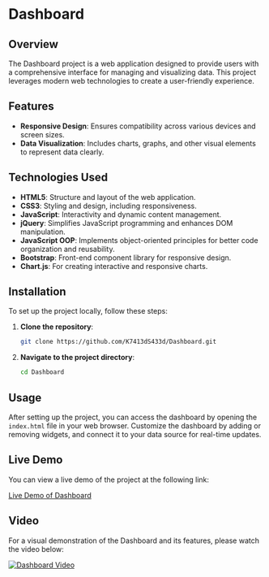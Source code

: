 # Dashboard

## Overview

The Dashboard project is a web application designed to provide users with a comprehensive interface for managing and visualizing data. This project leverages modern web technologies to create a user-friendly experience.

## Features

- **Responsive Design**: Ensures compatibility across various devices and screen sizes.
- **Data Visualization**: Includes charts, graphs, and other visual elements to represent data clearly.

## Technologies Used

- **HTML5**: Structure and layout of the web application.
- **CSS3**: Styling and design, including responsiveness.
- **JavaScript**: Interactivity and dynamic content management.
- **jQuery**: Simplifies JavaScript programming and enhances DOM manipulation.
- **JavaScript OOP**: Implements object-oriented principles for better code organization and reusability.
- **Bootstrap**: Front-end component library for responsive design.
- **Chart.js**: For creating interactive and responsive charts.

## Installation

To set up the project locally, follow these steps:

1. **Clone the repository**:

   ```bash
   git clone https://github.com/K7413dS433d/Dashboard.git
   ```
2. **Navigate to the project directory**:

   ```bash
   cd Dashboard
   ```

## Usage

After setting up the project, you can access the dashboard by opening the `index.html` file in your web browser. Customize the dashboard by adding or removing widgets, and connect it to your data source for real-time updates.

## Live Demo

You can view a live demo of the project at the following link:

[Live Demo of Dashboard](https://k7413ds433d.github.io/Dashboard/)

## Video

For a visual demonstration of the Dashboard and its features, please watch the video below:

[![Dashboard Video](https://img.youtube.com/vi/VIDEO_ID_HERE/0.jpg)](https://www.youtube.com/watch?v=VIDEO_ID_HERE)
